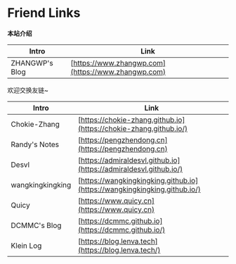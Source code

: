 # Friend Links

**本站介绍**

| Intro          | Link                                               |
| -------------- | -------------------------------------------------- |
| ZHANGWP's Blog | [https://www.zhangwp.com](https://www.zhangwp.com) |

欢迎交换友链~

| Intro            | Link                                                         |
| ---------------- | ------------------------------------------------------------ |
| Chokie-Zhang     | [https://chokie-zhang.github.io](https://chokie-zhang.github.io/) |
| Randy's Notes    | [https://pengzhendong.cn](https://pengzhendong.cn)           |
| Desvl            | [https://admiraldesvl.github.io](https://admiraldesvl.github.io/) |
| wangkingkingking | [https://wangkingkingking.github.io](https://wangkingkingking.github.io/) |
| Quicy            | [https://www.quicy.cn](https://www.quicy.cn)                 |
| DCMMC's Blog     | [https://dcmmc.github.io](https://dcmmc.github.io/)          |
| Klein Log        | [https://blog.lenva.tech](https://blog.lenva.tech/)          |

